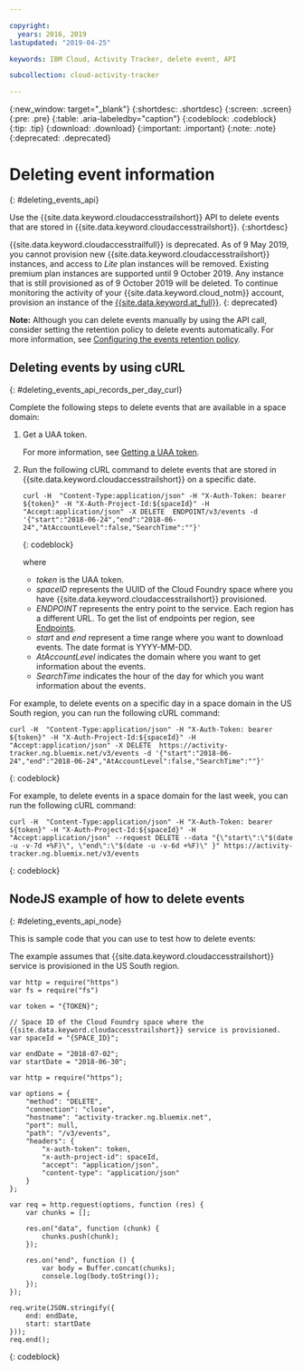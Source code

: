 ```yaml
---

copyright:
  years: 2016, 2019
lastupdated: "2019-04-25"

keywords: IBM Cloud, Activity Tracker, delete event, API

subcollection: cloud-activity-tracker

---
```


{:new_window: target="_blank"}
{:shortdesc: .shortdesc}
{:screen: .screen}
{:pre: .pre}
{:table: .aria-labeledby="caption"}
{:codeblock: .codeblock}
{:tip: .tip}
{:download: .download}
{:important: .important}
{:note: .note}
{:deprecated: .deprecated}


# Deleting event information
{: #deleting_events_api}

Use the {{site.data.keyword.cloudaccesstrailshort}} API to delete events that are stored in {{site.data.keyword.cloudaccesstrailshort}}.
{:shortdesc}

{{site.data.keyword.cloudaccesstrailfull}} is deprecated. As of 9 May 2019, you cannot provision new {{site.data.keyword.cloudaccesstrailshort}} instances, and access to *Lite* plan instances will be removed. Existing premium plan instances are supported until 9 October 2019. Any instance that is still provisioned as of 9 October 2019 will be deleted. To continue monitoring the activity of your {{site.data.keyword.cloud_notm}} account, provision an instance of the [{{site.data.keyword.at_full}}](/docs/services/Activity-Tracker-with-LogDNA?topic=logdnaat-getting-started#getting-started).
{: deprecated}

**Note:** Although you can delete events manually by using the API call, consider setting the retention policy to delete events automatically. For more information, see [Configuring the events retention policy](/docs/services/cloud-activity-tracker/how-to?topic=cloud-activity-tracker-configuring_retention_policy#configuring_retention_policy).

## Deleting events by using cURL
{: #deleting_events_api_records_per_day_curl}

Complete the following steps to delete events that are available in a space domain:

1. Get a UAA token.

    For more information, see [Getting a UAA token](/docs/services/cloud-activity-tracker/reference?topic=cloud-activity-tracker-auth_uaa#auth_uaa).

2. Run the following cURL command to delete events that are stored in {{site.data.keyword.cloudaccesstrailshort}} on a specific date.

    ```
    curl -H  "Content-Type:application/json" -H "X-Auth-Token: bearer ${token}" -H "X-Auth-Project-Id:${spaceId}" -H "Accept:application/json" -X DELETE  ENDPOINT/v3/events -d '{"start":"2018-06-24","end":"2018-06-24","AtAccountLevel":false,"SearchTime":""}'
    ```
    {: codeblock}

    where

    * *token* is the UAA token.
    * *spaceID* represents the UUID of the Cloud Foundry space where you have {{site.data.keyword.cloudaccesstrailshort}} provisioned.
    * *ENDPOINT* represents the entry point to the service. Each region has a different URL. To get the list of endpoints per region, see [Endpoints](/docs/services/cloud-activity-tracker/reference?topic=cloud-activity-tracker-ref_endpoints#api_endpoints).
    * *start* and *end* represent a time range where you want to download events. The date format is YYYY-MM-DD. 
    * *AtAccountLevel* indicates the domain where you want to get information about the events.
    * *SearchTime* indicates the hour of the day for which you want information about the events.


For example, to delete events on a specific day in a space domain in the US South region, you can run the following cURL command:

```
curl -H  "Content-Type:application/json" -H "X-Auth-Token: bearer ${token}" -H "X-Auth-Project-Id:${spaceId}" -H "Accept:application/json" -X DELETE  https://activity-tracker.ng.bluemix.net/v3/events -d '{"start":"2018-06-24","end":"2018-06-24","AtAccountLevel":false,"SearchTime":""}'
```
{: codeblock}

For example, to delete events in  a space domain for the last week, you can run the following cURL command:

```
curl -H  "Content-Type:application/json" -H "X-Auth-Token: bearer ${token}" -H "X-Auth-Project-Id:${spaceId}" -H "Accept:application/json" --request DELETE --data "{\"start\":\"$(date -u -v-7d +%F)\", \"end\":\"$(date -u -v-6d +%F)\" }" https://activity-tracker.ng.bluemix.net/v3/events
```
{: codeblock}


## NodeJS example of how to delete events
{: #deleting_events_api_node}

This is sample code that you can use to test how to delete events:

The example assumes that {{site.data.keyword.cloudaccesstrailshort}} service is provisioned in the US South region. 

```
var http = require("https")
var fs = require("fs")

var token = "{TOKEN}";

// Space ID of the Cloud Foundry space where the {{site.data.keyword.cloudaccesstrailshort}} service is provisioned.
var spaceId = "{SPACE_ID}";

var endDate = "2018-07-02";
var startDate = "2018-06-30";

var http = require("https");

var options = {
    "method": "DELETE",
    "connection": "close",
    "hostname": "activity-tracker.ng.bluemix.net",
    "port": null,
    "path": "/v3/events",
    "headers": {
        "x-auth-token": token,
        "x-auth-project-id": spaceId,
        "accept": "application/json",
        "content-type": "application/json"
    }
};

var req = http.request(options, function (res) {
    var chunks = [];

    res.on("data", function (chunk) {
        chunks.push(chunk);
    });

    res.on("end", function () {
        var body = Buffer.concat(chunks);
        console.log(body.toString());
    });
});

req.write(JSON.stringify({
    end: endDate,
    start: startDate
}));
req.end();
```
{: codeblock}


